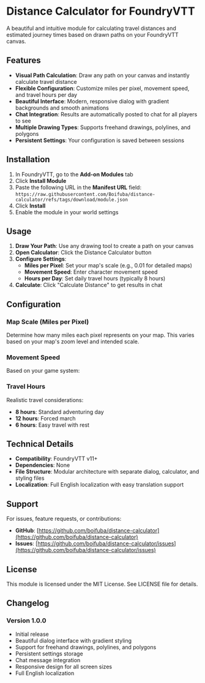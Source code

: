 # Distance Calculator for FoundryVTT

A beautiful and intuitive module for calculating travel distances and estimated journey times based on drawn paths on your FoundryVTT canvas.

## Features

- **Visual Path Calculation**: Draw any path on your canvas and instantly calculate travel distance
- **Flexible Configuration**: Customize miles per pixel, movement speed, and travel hours per day
- **Beautiful Interface**: Modern, responsive dialog with gradient backgrounds and smooth animations
- **Chat Integration**: Results are automatically posted to chat for all players to see
- **Multiple Drawing Types**: Supports freehand drawings, polylines, and polygons
- **Persistent Settings**: Your configuration is saved between sessions

## Installation

1. In FoundryVTT, go to the **Add-on Modules** tab
2. Click **Install Module**
3. Paste the following URL in the **Manifest URL** field:
   ```https://raw.githubusercontent.com/Boifuba/distance-calculator/refs/tags/download/module.json   ```
4. Click **Install**
5. Enable the module in your world settings

## Usage


1. **Draw Your Path**: Use any drawing tool to create a path on your canvas
2. **Open Calculator**: Click the Distance Calculator button
3. **Configure Settings**:
   - **Miles per Pixel**: Set your map's scale (e.g., 0.01 for detailed maps)
   - **Movement Speed**: Enter character movement speed 
   - **Hours per Day**: Set daily travel hours (typically 8 hours)
4. **Calculate**: Click "Calculate Distance" to get results in chat

## Configuration

### Map Scale (Miles per Pixel)
Determine how many miles each pixel represents on your map. This varies based on your map's zoom level and intended scale.

### Movement Speed
Based on your game system:


### Travel Hours
Realistic travel considerations:
- **8 hours**: Standard adventuring day
- **12 hours**: Forced march
- **6 hours**: Easy travel with rest

## Technical Details

- **Compatibility**: FoundryVTT v11+
- **Dependencies**: None
- **File Structure**: Modular architecture with separate dialog, calculator, and styling files
- **Localization**: Full English localization with easy translation support

## Support

For issues, feature requests, or contributions:
- **GitHub**: [https://github.com/boifuba/distance-calculator](https://github.com/boifuba/distance-calculator)
- **Issues**: [https://github.com/boifuba/distance-calculator/issues](https://github.com/boifuba/distance-calculator/issues)

## License

This module is licensed under the MIT License. See LICENSE file for details.

## Changelog

### Version 1.0.0
- Initial release
- Beautiful dialog interface with gradient styling
- Support for freehand drawings, polylines, and polygons
- Persistent settings storage
- Chat message integration
- Responsive design for all screen sizes
- Full English localization